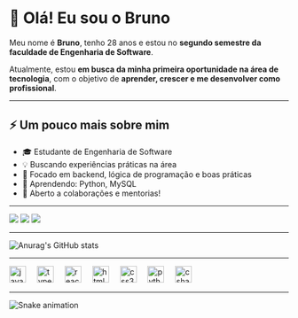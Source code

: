 # 👋 Olá! Eu sou o Bruno

Meu nome é **Bruno**, tenho 28 anos e estou no **segundo semestre da faculdade de Engenharia de Software**.

Atualmente, estou **em busca da minha primeira oportunidade na área de tecnologia**, com o objetivo de **aprender, crescer e me desenvolver como profissional**.

---

## ⚡ Um pouco mais sobre mim

- 🎓 Estudante de Engenharia de Software  
- 💡 Buscando experiências práticas na área  
- 🚀 Focado em backend, lógica de programação e boas práticas  
- 📘 Aprendendo: Python,  MySQL
- 🤝 Aberto a colaborações e mentorias!

- ----

<div> 
  <a href="https://instagram.com/brunno_.s" target="_blank"><img src="https://img.shields.io/badge/-Instagram-%23E4405F?style=for-the-badge&logo=instagram&logoColor=white" target="_blank"></a>
  <a href = "mailto:bruno_13@hotmail.com"><img src="https://img.shields.io/badge/-Email-%23333?style=for-the-badge&logo=gmail&logoColor=white" target="_blank"></a>
  <a href="https://www.linkedin.com/in/bruno-silva-8330a6339/" target="_blank"><img src="https://img.shields.io/badge/-LinkedIn-%230077B5?style=for-the-badge&logo=linkedin&logoColor=white" target="_blank"></a> 

  -----

  ![Anurag's GitHub stats](https://github-readme-stats.vercel.app/api?username=bk18k&show_icons=true&theme=dark)

  ------

<div align="left">
  <img src="https://cdn.jsdelivr.net/gh/devicons/devicon/icons/javascript/javascript-original.svg" height="30" alt="javascript logo"  />
  <img width="12" />
  <img src="https://cdn.jsdelivr.net/gh/devicons/devicon/icons/typescript/typescript-original.svg" height="30" alt="typescript logo"  />
  <img width="12" />
  <img src="https://cdn.jsdelivr.net/gh/devicons/devicon/icons/react/react-original.svg" height="30" alt="react logo"  />
  <img width="12" />
  <img src="https://cdn.jsdelivr.net/gh/devicons/devicon/icons/html5/html5-original.svg" height="30" alt="html5 logo"  />
  <img width="12" />
  <img src="https://cdn.jsdelivr.net/gh/devicons/devicon/icons/css3/css3-original.svg" height="30" alt="css3 logo"  />
  <img width="12" />
  <img src="https://cdn.jsdelivr.net/gh/devicons/devicon/icons/python/python-original.svg" height="30" alt="python logo"  />
  <img width="12" />
  <img src="https://cdn.jsdelivr.net/gh/devicons/devicon/icons/csharp/csharp-original.svg" height="30" alt="csharp logo"  />
</div>

  --------

<img src="https://raw.githubusercontent.com/Bk18k/brunopereira/output/snake.svg" alt="Snake animation" />
